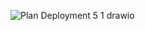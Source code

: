 ![Plan Deployment 5 1 drawio](https://github.com/nalDaniels/Deployment5.1/assets/135375665/ab35d963-3130-4f3a-aee4-4fa9449bcc06)
